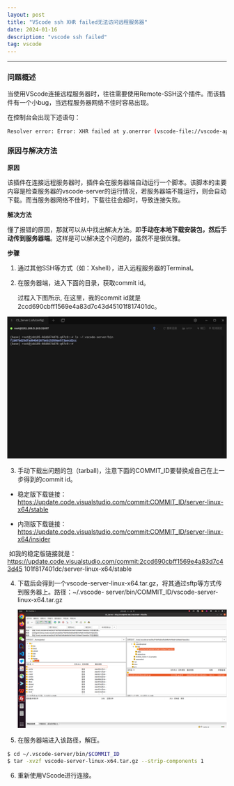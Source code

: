 ```yaml
---
layout: post
title: "VScode ssh XHR failed无法访问远程服务器"
date: 2024-01-16
description: "vscode ssh failed"
tag: vscode
---
```


****

### 问题概述

当使用VScode连接远程服务器时，往往需要使用Remote-SSH这个插件。而该插件有一个小bug，当远程服务器网络不佳时容易出现。

在控制台会出现下述语句：

```bash
Resolver error: Error: XHR failed at y.onerror (vscode-file://vscode-app/d:/Microsoft%20VS%20Code/resources/app/out/vs/workbench/workbench.desktop.main.js:77:1261)
```



### **原因与解决方法**

**原因**

该插件在连接远程服务器时，插件会在服务器端自动运行一个脚本。该脚本的主要内容是检查服务器的vscode-server的运行情况，若服务器端不能运行，则会自动下载。而当服务器网络不佳时，下载往往会超时，导致连接失败。



**解决方法**

懂了报错的原因，那就可以从中找出解决方法。即**手动在本地下载安装包，然后手动传到服务器端**。这样是可以解决这个问题的，虽然不是很优雅。



**步骤**

1. 通过其他SSH等方式（如：Xshell），进入远程服务器的Terminal。

2. 在服务器端，进入下面的目录，获取commit id。

   过程入下图所示, 在这里，我的commit id就是2ccd690cbff1569e4a83d7c43d45101f817401dc。

![](/images/posts/vs_code_ssh/img1.png)

3. 手动下载出问题的包（tarball)，注意下面的COMMIT_ID要替换成自己在上一步得到的commit id。

- 稳定版下载链接：https://update.code.visualstudio.com/commit:COMMIT_ID/server-linux-x64/stable


- 内测版下载链接：https://update.code.visualstudio.com/commit:COMMIT_ID/server-linux-x64/insider

​	如我的稳定版链接就是：https://update.code.visualstudio.com/commit:2ccd690cbff1569e4a83d7c43d45	101f817401dc/server-linux-x64/stable

4. 下载后会得到一个vscode-server-linux-x64.tar.gz，将其通过sftp等方式传到服务器上。路径：~/.vscode-	server/bin/COMMIT_ID/vscode-server-linux-x64.tar.gz

   ![](/images/posts/vs_code_ssh/img2.png)

5. 在服务器端进入该路径，解压。

```bash
$ cd ~/.vscode-server/bin/$COMMIT_ID
$ tar -xvzf vscode-server-linux-x64.tar.gz --strip-components 1
```

6. 重新使用VScode进行连接。

